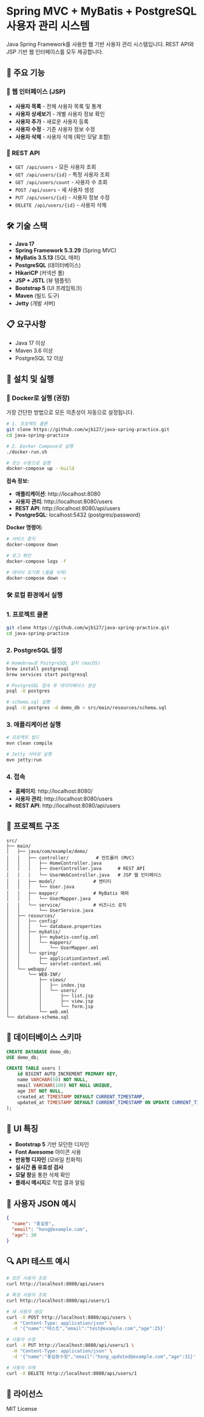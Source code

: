 # Spring MVC + MyBatis + PostgreSQL 사용자 관리 시스템

Java Spring Framework를 사용한 웹 기반 사용자 관리 시스템입니다. REST API와 JSP 기반 웹 인터페이스를 모두 제공합니다.

## 🚀 주요 기능

### 📱 웹 인터페이스 (JSP)
- **사용자 목록** - 전체 사용자 목록 및 통계
- **사용자 상세보기** - 개별 사용자 정보 확인
- **사용자 추가** - 새로운 사용자 등록
- **사용자 수정** - 기존 사용자 정보 수정
- **사용자 삭제** - 사용자 삭제 (확인 모달 포함)

### 🔗 REST API
- `GET /api/users` - 모든 사용자 조회
- `GET /api/users/{id}` - 특정 사용자 조회
- `GET /api/users/count` - 사용자 수 조회
- `POST /api/users` - 새 사용자 생성
- `PUT /api/users/{id}` - 사용자 정보 수정
- `DELETE /api/users/{id}` - 사용자 삭제

## 🛠️ 기술 스택

- **Java 17**
- **Spring Framework 5.3.29** (Spring MVC)
- **MyBatis 3.5.13** (SQL 매퍼)
- **PostgreSQL** (데이터베이스)
- **HikariCP** (커넥션 풀)
- **JSP + JSTL** (뷰 템플릿)
- **Bootstrap 5** (UI 프레임워크)
- **Maven** (빌드 도구)
- **Jetty** (개발 서버)

## 📋 요구사항

- Java 17 이상
- Maven 3.6 이상
- PostgreSQL 12 이상

## 🔧 설치 및 실행

### 🐳 Docker로 실행 (권장)

가장 간단한 방법으로 모든 의존성이 자동으로 설정됩니다.

```bash
# 1. 프로젝트 클론
git clone https://github.com/wjb127/java-spring-practice.git
cd java-spring-practice

# 2. Docker Compose로 실행
./docker-run.sh

# 또는 수동으로 실행
docker-compose up --build
```

**접속 정보:**
- **애플리케이션**: http://localhost:8080
- **사용자 관리**: http://localhost:8080/users  
- **REST API**: http://localhost:8080/api/users
- **PostgreSQL**: localhost:5432 (postgres/password)

**Docker 명령어:**
```bash
# 서비스 중지
docker-compose down

# 로그 확인
docker-compose logs -f

# 데이터 초기화 (볼륨 삭제)
docker-compose down -v
```

### 🛠️ 로컬 환경에서 실행

### 1. 프로젝트 클론
```bash
git clone https://github.com/wjb127/java-spring-practice.git
cd java-spring-practice
```

### 2. PostgreSQL 설정
```bash
# Homebrew로 PostgreSQL 설치 (macOS)
brew install postgresql
brew services start postgresql

# PostgreSQL 접속 후 데이터베이스 생성
psql -U postgres

# schema.sql 실행
psql -U postgres -d demo_db < src/main/resources/schema.sql
```

### 3. 애플리케이션 실행
```bash
# 프로젝트 빌드
mvn clean compile

# Jetty 서버로 실행
mvn jetty:run
```

### 4. 접속
- **홈페이지**: http://localhost:8080/
- **사용자 관리**: http://localhost:8080/users
- **REST API**: http://localhost:8080/api/users

## 📁 프로젝트 구조

```
src/
├── main/
│   ├── java/com/example/demo/
│   │   ├── controller/          # 컨트롤러 (MVC)
│   │   │   ├── HomeController.java
│   │   │   ├── UserController.java      # REST API
│   │   │   └── UserWebController.java   # JSP 웹 인터페이스
│   │   ├── model/              # 엔티티
│   │   │   └── User.java
│   │   ├── mapper/             # MyBatis 매퍼
│   │   │   └── UserMapper.java
│   │   └── service/            # 비즈니스 로직
│   │       └── UserService.java
│   ├── resources/
│   │   ├── config/
│   │   │   └── database.properties
│   │   ├── mybatis/
│   │   │   ├── mybatis-config.xml
│   │   │   └── mappers/
│   │   │       └── UserMapper.xml
│   │   └── spring/
│   │       ├── applicationContext.xml
│   │       └── servlet-context.xml
│   └── webapp/
│       └── WEB-INF/
│           ├── views/
│           │   ├── index.jsp
│           │   └── users/
│           │       ├── list.jsp
│           │       ├── view.jsp
│           │       └── form.jsp
│           └── web.xml
└── database-schema.sql
```

## 💾 데이터베이스 스키마

```sql
CREATE DATABASE demo_db;
USE demo_db;

CREATE TABLE users (
    id BIGINT AUTO_INCREMENT PRIMARY KEY,
    name VARCHAR(50) NOT NULL,
    email VARCHAR(100) NOT NULL UNIQUE,
    age INT NOT NULL,
    created_at TIMESTAMP DEFAULT CURRENT_TIMESTAMP,
    updated_at TIMESTAMP DEFAULT CURRENT_TIMESTAMP ON UPDATE CURRENT_TIMESTAMP
);
```

## 🎨 UI 특징

- **Bootstrap 5** 기반 모던한 디자인
- **Font Awesome** 아이콘 사용
- **반응형 디자인** (모바일 친화적)
- **실시간 폼 유효성 검사**
- **모달 창**을 통한 삭제 확인
- **플래시 메시지**로 작업 결과 알림

## 📝 사용자 JSON 예시

```json
{
  "name": "홍길동",
  "email": "hong@example.com",
  "age": 30
}
```

## 🔍 API 테스트 예시

```bash
# 모든 사용자 조회
curl http://localhost:8080/api/users

# 특정 사용자 조회
curl http://localhost:8080/api/users/1

# 새 사용자 생성
curl -X POST http://localhost:8080/api/users \
  -H "Content-Type: application/json" \
  -d '{"name":"테스트","email":"test@example.com","age":25}'

# 사용자 수정
curl -X PUT http://localhost:8080/api/users/1 \
  -H "Content-Type: application/json" \
  -d '{"name":"홍길동수정","email":"hong_updated@example.com","age":31}'

# 사용자 삭제
curl -X DELETE http://localhost:8080/api/users/1
```

## 📄 라이선스

MIT License 